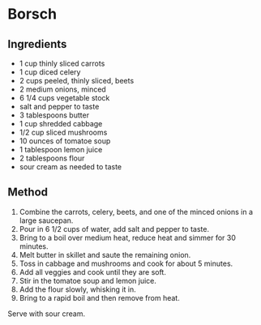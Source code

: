 # Borsch

## Ingredients

* 1 cup thinly sliced carrots
* 1 cup diced celery
* 2 cups peeled, thinly sliced, beets
* 2 medium onions, minced
* 6 1/4 cups vegetable stock
* salt and pepper to taste
* 3 tablespoons butter
* 1 cup shredded cabbage
* 1/2 cup sliced mushrooms
* 10 ounces of tomatoe soup
* 1 tablespoon lemon juice
* 2 tablespoons flour
* sour cream as needed to taste

## Method

1. Combine the carrots, celery, beets, and one of the minced onions in a large saucepan.
1. Pour in 6 1/2 cups of water, add salt and pepper to taste.
1. Bring to a boil over medium heat, reduce heat and simmer for 30 minutes.
1. Melt butter in skillet and saute the remaining onion.
1. Toss in cabbage and mushrooms and cook for about 5 minutes.
1. Add all veggies and cook until they are soft.
1. Stir in the tomatoe soup and lemon juice.
1. Add the flour slowly, whisking it in.
1. Bring to a rapid boil and then remove from heat.

Serve with sour cream.
